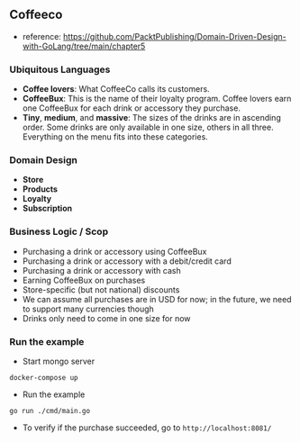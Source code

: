 ## Coffeeco

- reference: https://github.com/PacktPublishing/Domain-Driven-Design-with-GoLang/tree/main/chapter5

### Ubiquitous Languages

- **Coffee lovers**: What CoffeeCo calls its customers.
- **CoffeeBux**: This is the name of their loyalty program. Coffee lovers earn one CoffeeBux for each drink or accessory they purchase.
- **Tiny**, **medium**, and **massive**: The sizes of the drinks are in ascending order. Some drinks are only available in one size, others in all three. Everything on the menu fits into these categories.

### Domain Design

- **Store**
- **Products**
- **Loyalty**
- **Subscription**

### Business Logic / Scop

- Purchasing a drink or accessory using CoffeeBux
- Purchasing a drink or accessory with a debit/credit card
- Purchasing a drink or accessory with cash
- Earning CoffeeBux on purchases
- Store-specific (but not national) discounts
- We can assume all purchases are in USD for now; in the future, we need to support many currencies though
- Drinks only need to come in one size for now

### Run the example

- Start mongo server
```
docker-compose up
```

- Run the example
```
go run ./cmd/main.go
```

- To verify if the purchase succeeded, go to `http://localhost:8081/`
